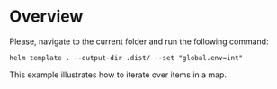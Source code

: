 # Overview

Please, navigate to the current folder and run the following command:

```
helm template . --output-dir .dist/ --set "global.env=int"
```

This example illustrates how to iterate over items in a map.